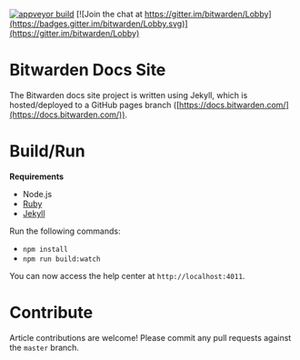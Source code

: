 [![appveyor build](https://ci.appveyor.com/api/projects/status/xmmrewrefxkq4xu7?svg=true)](https://ci.appveyor.com/project/bitwarden/docs)
[![Join the chat at https://gitter.im/bitwarden/Lobby](https://badges.gitter.im/bitwarden/Lobby.svg)](https://gitter.im/bitwarden/Lobby)

# Bitwarden Docs Site

The Bitwarden docs site project is written using Jekyll, which is hosted/deployed to a GitHub pages branch ([https://docs.bitwarden.com/](https://docs.bitwarden.com/)).

# Build/Run

**Requirements**

- Node.js
- [Ruby](https://www.ruby-lang.org/)
- [Jekyll](https://jekyllrb.com/)

Run the following commands:
- `npm install`
- `npm run build:watch`

You can now access the help center at `http://localhost:4011`.

# Contribute

Article contributions are welcome! Please commit any pull requests against the `master` branch.
